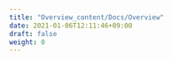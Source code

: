 ```yaml
---
title: "Overview_content/Docs/Overview"
date: 2021-01-06T12:11:46+09:00
draft: false
weight: 0
---
```


